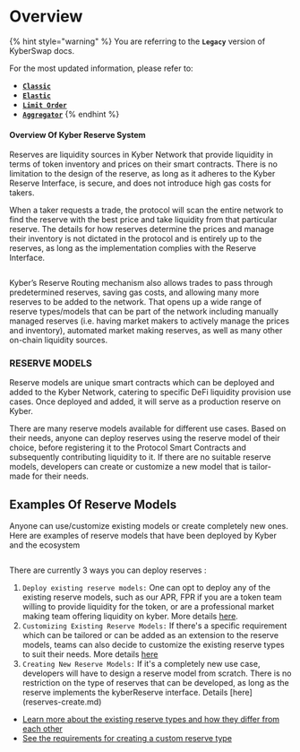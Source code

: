 # Overview

{% hint style="warning" %}
You are referring to the **`Legacy`** version of KyberSwap docs.

For the most updated information, please refer to:

* [**`Classic`**](../../../../liquidity-solutions/kyberswap-classic/)
* [**`Elastic`**](../../../../liquidity-solutions/kyberswap-elastic/)
* [**`Limit Order`**](../../../../kyberswap-solutions/limit-order/)
* [**`Aggregator`**](../../../../kyberswap-solutions/kyberswap-aggregator/)
{% endhint %}

#### Overview Of Kyber Reserve System[​](https://docs.kyberswap.com/Legacy/reserves/getting-started/overview#overview-of-kyber-reserve-system) <a href="#overview-of-kyber-reserve-system" id="overview-of-kyber-reserve-system"></a>

Reserves are liquidity sources in Kyber Network that provide liquidity in terms of token inventory and prices on their smart contracts. There is no limitation to the design of the reserve, as long as it adheres to the Kyber Reserve Interface, is secure, and does not introduce high gas costs for takers.

When a taker requests a trade, the protocol will scan the entire network to find the reserve with the best price and take liquidity from that particular reserve. The details for how reserves determine the prices and manage their inventory is not dictated in the protocol and is entirely up to the reserves, as long as the implementation complies with the Reserve Interface.

<figure><img src="https://docs.kyberswap.com/assets/images/request-2fa1f63163f5d48be18f1bd46296baf1.png" alt=""><figcaption></figcaption></figure>

Kyber’s Reserve Routing mechanism also allows trades to pass through predetermined reserves, saving gas costs, and allowing many more reserves to be added to the network. That opens up a wide range of reserve types/models that can be part of the network including manually managed reserves (i.e. having market makers to actively manage the prices and inventory), automated market making reserves, as well as many other on-chain liquidity sources.

### RESERVE MODELS[​](https://docs.kyberswap.com/Legacy/reserves/getting-started/overview#reserve-models) <a href="#reserve-models" id="reserve-models"></a>

Reserve models are unique smart contracts which can be deployed and added to the Kyber Network, catering to specific DeFi liquidity provision use cases. Once deployed and added, it will serve as a production reserve on Kyber.

There are many reserve models available for different use cases. Based on their needs, anyone can deploy reserves using the reserve model of their choice, before registering it to the Protocol Smart Contracts and subsequently contributing liquidity to it. If there are no suitable reserve models, developers can create or customize a new model that is tailor-made for their needs.

## Examples Of Reserve Models

Anyone can use/customize existing models or create completely new ones. Here are examples of reserve models that have been deployed by Kyber and the ecosystem

<figure><img src="https://docs.kyberswap.com/assets/images/deploy-002980ab8e84e29641a86d1237711ca3.png" alt=""><figcaption></figcaption></figure>

There are currently 3 ways you can deploy reserves :

1. `Deploy existing reserve models:` One can opt to deploy any of the existing reserve models, such as our APR, FPR if you are a token team willing to provide liquidity for the token, or are a professional market making team offering liquidity on kyber. More details [here](https://docs.kyberswap.com/Legacy/reserves/getting-started/Reserves-automatedpricereserve.md).
2. `Customizing Existing Reserve Models:` If there's a specific requirement which can be tailored or can be added as an extension to the reserve models, teams can also decide to customize the existing reserve types to suit their needs. More details [here](https://docs.kyberswap.com/Legacy/reserves/getting-started/reserves-Customize.md)
3. `Creating New Reserve Models:` If it's a completely new use case, developers will have to design a reserve model from scratch. There is no restriction on the type of reserves that can be developed, as long as the reserve implements the kyberReserve interface. Details \[here] (reserves-create.md)

* [Learn more about the existing reserve types and how they differ from each other](https://docs.kyberswap.com/Legacy/reserves/getting-started/reserves-types.md)
* [See the requirements for creating a custom reserve type](https://docs.kyberswap.com/Legacy/reserves/getting-started/reserves-requirements.md)
